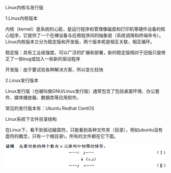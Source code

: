 Linux内核与发行版

1.Linux内核版本

内核（kernel）是系统的心脏，是运行程序和管理像磁盘和打印机等硬件设备的核心程序，它提供了一个在裸设备与应用程序间的抽象层（系统调用和终端命令）。Linux内核版本又分为稳定版和开发版，两个版本呢是相互关联，相互循环。

稳定版：具有工业级强度，可以广泛的扩展和部署，新的稳定版相对于旧版只是修正了一些bug或加入一些新的驱动程序

开发版：由于要试验各种解决方案，所以变化较快

2.Linux发行版本

Linux发行版（也被叫做GNU/Linux发行版）通常包含了包括桌面环境、办公套件、媒体播放器、数据库等应用软件。

常见的发行版本有：Ubuntu Redhat CentOS

Linux系统下文件目录结构

在Linux下，看不到驱动器盘符，只能看到各种文件夹（目录），例如ubuntu没有盘符的概念，只有一个根目录\，所有的文件都在它下面。

![Linux文件目录结构](https://github.com/CrystalMathYao/Basic-Knowledge-Learning/blob/master/Mathematical%20Theory/高等代数/图/对换奇偶性证明1.png)
